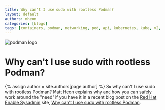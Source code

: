 ```yaml
---
title: Why can't I use sudo with rootless Podman?
layout: default
authors: mheon
categories: [blogs]
tags: [containers, podman, networking, pod, api, kubernetes, kube, v2, hpc, windows, sudo, rootless]
---
```

![podman logo](https://podman.io/images/podman.svg)

# Why can't I use sudo with rootless Podman?

{% assign author = site.authors[page.author] %}
So why can't I use sudo with rootless Podman?  Matt Heon explains why and how you can safely work around the "need" if you have it in a recent blog post on the [Red Hat Enable Sysadmin](https://www.redhat.com/sysadmin/) site, [Why can't I use sudo with rootless Podman](https://www.redhat.com/sysadmin/sudo-rootless-podman).
